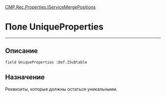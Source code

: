 ﻿---
Link: CMP.Rec.Properties.IServiceMergePositions.@UniqueProperties
---

<!---  Навигация
[Имя проекта](#) :
-->
[CMP.Rec.Properties.IServiceMergePositions](Default)

# Поле UniqueProperties
---

## Описание

    field UniqueProperties :Def.ISubtable

<!--
## Аргументы{#Args}

### Аргумент1

Описание аргумента 1
-->

## Назначение

Реквизиты, которые должны остаться уникальными.

<!--
## Пример

    UniqueProperties...
-->

